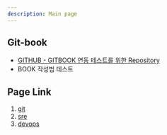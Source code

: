 ```yaml
---
description: Main page
---
```


## Git-book

* [GITHUB - GITBOOK 연동 테스트를 위한 Repository](https://github.com/andrewjin89/gitbook)
* BOOK 작성법 테스트

## Page Link

1. [git](https://andrewjin.gitbook.io/myblog/git)
2. [sre](https://andrewjin.gitbook.io/myblog/sre)
3. [devops](https://andrewjin.gitbook.io/myblog/devops)
